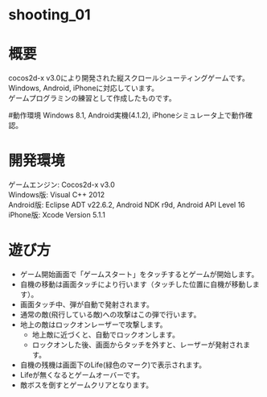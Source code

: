 shooting_01
===========

# 概要
cocos2d-x v3.0により開発された縦スクロールシューティングゲームです。  
Windows, Android, iPhoneに対応しています。  
ゲームプログラミンの練習として作成したものです。

#動作環境
Windows 8.1, Android実機(4.1.2), iPhoneシミュレータ上で動作確認。

# 開発環境
ゲームエンジン: Cocos2d-x v3.0  
Windows版: Visual C++ 2012  
Android版: Eclipse ADT v22.6.2, Android NDK r9d, Android API Level 16  
iPhone版: Xcode Version 5.1.1  

# 遊び方
* ゲーム開始画面で「ゲームスタート」をタッチするとゲームが開始します。
* 自機の移動は画面タッチにより行います（タッチした位置に自機が移動します）。
* 画面タッチ中、弾が自動で発射されます。
* 通常の敵(飛行している敵)への攻撃はこの弾で行います。
* 地上の敵はロックオンレーザーで攻撃します。
    * 地上敵に近づくと、自動でロックオンします。
    * ロックオンした後、画面からタッチを外すと、レーザーが発射されます。
* 自機の残機は画面下のLife(緑色のマーク)で表示されます。
* Lifeが無くなるとゲームオーバーです。
* 敵ボスを倒すとゲームクリアとなります。
